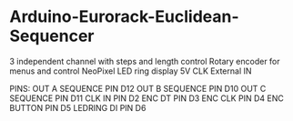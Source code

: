 # Arduino-Eurorack-Euclidean-Sequencer

  3 independent channel with steps and length control 
  Rotary encoder for menus and control 
  NeoPixel LED ring display
  5V CLK External IN
  
PINS:
  OUT A SEQUENCE PIN D12
  OUT B SEQUENCE PIN D10
  OUT C SEQUENCE PIN D11
  CLK IN PIN D2
  ENC DT PIN D3
  ENC CLK PIN D4
  ENC BUTTON PIN D5
  LEDRING DI PIN D6
  

